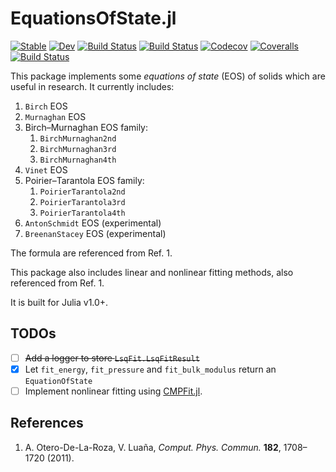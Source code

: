 # EquationsOfState.jl

[![Stable](https://img.shields.io/badge/docs-stable-blue.svg)](https://singularitti.github.io/EquationsOfState.jl/stable)
[![Dev](https://img.shields.io/badge/docs-dev-blue.svg)](https://singularitti.github.io/EquationsOfState.jl/dev)
[![Build Status](https://travis-ci.com/singularitti/EquationsOfState.jl.svg?branch=master)](https://travis-ci.com/singularitti/EquationsOfState.jl)
[![Build Status](https://ci.appveyor.com/api/projects/status/github/singularitti/EquationsOfState.jl?svg=true)](https://ci.appveyor.com/project/singularitti/EquationsOfState-jl)
[![Codecov](https://codecov.io/gh/singularitti/EquationsOfState.jl/branch/master/graph/badge.svg)](https://codecov.io/gh/singularitti/EquationsOfState.jl)
[![Coveralls](https://coveralls.io/repos/github/singularitti/EquationsOfState.jl/badge.svg?branch=master)](https://coveralls.io/github/singularitti/EquationsOfState.jl?branch=master)
[![Build Status](https://api.cirrus-ci.com/github/singularitti/EquationsOfState.jl.svg)](https://cirrus-ci.com/github/singularitti/EquationsOfState.jl)

This package implements some _equations of state_ (EOS) of solids which are useful in research. It currently includes:

1. `Birch` EOS
2. `Murnaghan` EOS
3. Birch–Murnaghan EOS family:
    1. `BirchMurnaghan2nd`
    2. `BirchMurnaghan3rd`
    3. `BirchMurnaghan4th`
4. `Vinet` EOS
5. Poirier–Tarantola EOS family:
    1. `PoirierTarantola2nd`
    2. `PoirierTarantola3rd`
    3. `PoirierTarantola4th`
6. `AntonSchmidt` EOS (experimental)
7. `BreenanStacey` EOS (experimental)

The formula are referenced from Ref. 1.

This package also includes linear and nonlinear fitting methods, also referenced from Ref. 1.

It is built for Julia v1.0+.

## TODOs

- [ ] ~~Add a logger to store `LsqFit.LsqFitResult`~~
- [x] Let `fit_energy`, `fit_pressure` and `fit_bulk_modulus` return an `EquationOfState`
- [ ] Implement nonlinear fitting using [CMPFit.jl](https://github.com/gcalderone/CMPFit.jl).

## References

1. A. Otero-De-La-Roza, V. Luaña, *Comput. Phys. Commun.* **182**, 1708–1720 (2011).
